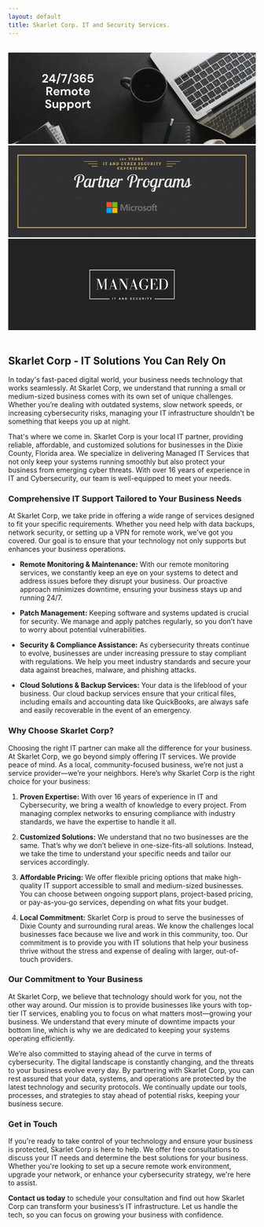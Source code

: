 ```yaml
---
layout: default
title: Skarlet Corp. IT and Security Services.
---
```


<meta name="description" content="Skarlet Corp. Managed IT and Cyber Security Services in Dixie County Florida">

<center>
<br>
	<div id="carouselIndicators" class="carousel slide" data-bs-ride="carousel">
	  <div class="carousel-inner">
		<div class="carousel-item active">
		  <img class="d-block w-25" src="./img/remote support 247365.webp" alt="24 7 365 Remote Support">
		</div>
		<div class="carousel-item">
		  <img class="d-block w-25" src="./img/Partner Program.webp" alt="Partner Programs">
		</div>
		<div class="carousel-item">
		  <img class="d-block w-25" src="./img/managed it and security.webp" alt="Managed IT & Security">
		</div>
	  </div>
</div>
<br>
<div class="container" style="text-align: left;">
 
<h2 id="-home-page-welcome-to-skarlet-corp-it-solutions-you-can-rely-on-"><strong>Skarlet Corp - IT Solutions You Can Rely On</strong></h2>
<p>In today&#39;s fast-paced digital world, your business needs technology that works seamlessly. At Skarlet Corp, we understand that running a small or medium-sized business comes with its own set of unique challenges. Whether you’re dealing with outdated systems, slow network speeds, or increasing cybersecurity risks, managing your IT infrastructure shouldn&#39;t be something that keeps you up at night.</p>
<p>That&#39;s where we come in. Skarlet Corp is your local IT partner, providing reliable, affordable, and customized solutions for businesses in the Dixie County, Florida area. We specialize in delivering Managed IT Services that not only keep your systems running smoothly but also protect your business from emerging cyber threats. With over 16 years of experience in IT and Cybersecurity, our team is well-equipped to meet your needs.</p>
<h3 id="-comprehensive-it-support-tailored-to-your-business-needs-"><strong>Comprehensive IT Support Tailored to Your Business Needs</strong></h3>
<p>At Skarlet Corp, we take pride in offering a wide range of services designed to fit your specific requirements. Whether you need help with data backups, network security, or setting up a VPN for remote work, we&#39;ve got you covered. Our goal is to ensure that your technology not only supports but enhances your business operations.</p>
<ul>
<li><p><strong>Remote Monitoring &amp; Maintenance:</strong> With our remote monitoring services, we constantly keep an eye on your systems to detect and address issues before they disrupt your business. Our proactive approach minimizes downtime, ensuring your business stays up and running 24/7.</p>
</li>
<li><p><strong>Patch Management:</strong> Keeping software and systems updated is crucial for security. We manage and apply patches regularly, so you don’t have to worry about potential vulnerabilities.</p>
</li>
<li><p><strong>Security &amp; Compliance Assistance:</strong> As cybersecurity threats continue to evolve, businesses are under increasing pressure to stay compliant with regulations. We help you meet industry standards and secure your data against breaches, malware, and phishing attacks.</p>
</li>
<li><p><strong>Cloud Solutions &amp; Backup Services:</strong> Your data is the lifeblood of your business. Our cloud backup services ensure that your critical files, including emails and accounting data like QuickBooks, are always safe and easily recoverable in the event of an emergency.</p>
</li>
</ul>
<h3 id="-why-choose-skarlet-corp-"><strong>Why Choose Skarlet Corp?</strong></h3>
<p>Choosing the right IT partner can make all the difference for your business. At Skarlet Corp, we go beyond simply offering IT services. We provide peace of mind. As a local, community-focused business, we’re not just a service provider—we’re your neighbors. Here’s why Skarlet Corp is the right choice for your business:</p>
<ol>
<li><p><strong>Proven Expertise:</strong> With over 16 years of experience in IT and Cybersecurity, we bring a wealth of knowledge to every project. From managing complex networks to ensuring compliance with industry standards, we have the expertise to handle it all.</p>
</li>
<li><p><strong>Customized Solutions:</strong> We understand that no two businesses are the same. That’s why we don’t believe in one-size-fits-all solutions. Instead, we take the time to understand your specific needs and tailor our services accordingly.</p>
</li>
<li><p><strong>Affordable Pricing:</strong> We offer flexible pricing options that make high-quality IT support accessible to small and medium-sized businesses. You can choose between ongoing support plans, project-based pricing, or pay-as-you-go services, depending on what fits your budget.</p>
</li>
<li><p><strong>Local Commitment:</strong> Skarlet Corp is proud to serve the businesses of Dixie County and surrounding rural areas. We know the challenges local businesses face because we live and work in this community, too. Our commitment is to provide you with IT solutions that help your business thrive without the stress and expense of dealing with larger, out-of-touch providers.</p>
</li>
</ol>
<h3 id="-our-commitment-to-your-business-"><strong>Our Commitment to Your Business</strong></h3>
<p>At Skarlet Corp, we believe that technology should work for you, not the other way around. Our mission is to provide businesses like yours with top-tier IT services, enabling you to focus on what matters most—growing your business. We understand that every minute of downtime impacts your bottom line, which is why we are dedicated to keeping your systems operating efficiently.</p>
<p>We’re also committed to staying ahead of the curve in terms of cybersecurity. The digital landscape is constantly changing, and the threats to your business evolve every day. By partnering with Skarlet Corp, you can rest assured that your data, systems, and operations are protected by the latest technology and security protocols. We continually update our tools, processes, and strategies to stay ahead of potential risks, keeping your business secure.</p>
<h3 id="-get-in-touch-"><strong>Get in Touch</strong></h3>
<p>If you&#39;re ready to take control of your technology and ensure your business is protected, Skarlet Corp is here to help. We offer free consultations to discuss your IT needs and determine the best solutions for your business. Whether you&#39;re looking to set up a secure remote work environment, upgrade your network, or enhance your cybersecurity strategy, we&#39;re here to assist.</p>
<p><strong>Contact us today</strong> to schedule your consultation and find out how Skarlet Corp can transform your business’s IT infrastructure. Let us handle the tech, so you can focus on growing your business with confidence.</p>
</div>
</center>
<br><br>